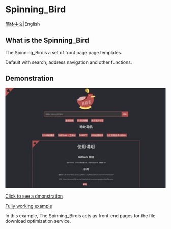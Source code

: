 # Spinning_Bird

[简体中文](https://github.com/PJ-568/Spinning_Bird/README.md)|English

## What is the Spinning_Bird

The Spinning_Birdis a set of front page page templates.

Default with search, address navigation and other functions.

## Demonstration

<p align="center">
    <img src="https://github.com/PJ-568/Spinning_Bird/blob/main/img/%E6%BC%94%E7%A4%BA.webp">
</p>

[Click to see a dmonstration](https://pj568.eu.org/Spinning_Bird/)

[Fully working example](https://proxy.pj568.eu.org/)

In this example, The Spinning_Birdis acts as front-end pages for the file download optimization service.

